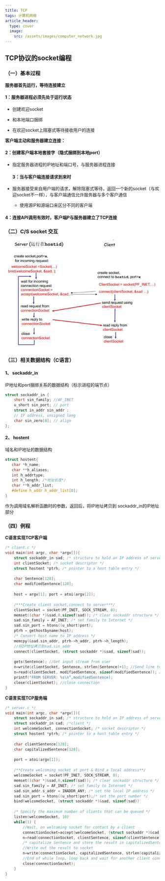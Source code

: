 ```yaml
---
title: TCP
tags: 计算机网络
article_header:
  type: cover
  image:
    src: /assets/images/computer_network.jpg
---
```


<!--more-->

## TCP协议的socket编程

### （一）基本过程

  **服务器首先运行，等待连接建立**

#### 1：服务器进程必须先处于运行状态

* 创建欢迎socket

* 和本地端口捆绑

* 在欢迎socket上阻塞式等待接收用户的连接

**客户端主动和服务器建立连接：**

#### 2：创建客户端本地套接字（隐式捆绑到本地port） 

* 指定服务器进程的IP地址和端口号，与服务器进程连接

  #### 3：当与客户端连接请求到来时

* 服务器接受来自用户端的请求，解除阻塞式等待，返回一个新的socket（与欢迎socket不一样），与客户端通信允许服务器与多个客户通信
  
  * 使用源IP和源端口来区分不同的客户端 

#### 4：连接API调用有效时，客户端P与服务器建立了TCP连接

### （二）C/S socket 交互

![](/assets/images/socket/TCP/1.jpg)

### （三）相关数据结构（C语言）

#### 1、  sockaddr_in

  IP地址和port捆绑关系的数据结构（标示进程的端节点）  

```c
struct sockaddr_in {
    short sin_family; //AF_INET
    u_short sin_port; // port
    struct in_addr sin_addr ;
    // IP address, unsigned long
    char sin_zero[8]; // align
};
```

#### 2、  hostent  

  域名和IP地址的数据结构  

 ```c
struct hostent{ 
    char *h_name;
    char **h_aliases;
    int h_addrtype;
    int h_length; /*地址长度*/
    char **h_addr_list;
    #define h_addr h_addr_list[0];
}
 ```

作为调用域名解析函数时的参数，返回后，将IP地址拷贝到 sockaddr_in的IP地址部分  

### （四）例程

**C语言实现TCP客户端**

```c
/* client.c */
void main(int argc, char *argv[]){
    struct sockaddr_in sad; /* structure to hold an IP address of server */
    int clientSocket; /* socket descriptor */
    struct hostent *ptrh; /* pointer to a host table entry */
    
    char Sentence[128];
    char modifiedSentence[128];
    
    host = argv[1]; port = atoi(argv[2]);
    
    /***Create client socket,connect to server***/
    clientSocket = socket(PF_INET, SOCK_STREAM, 0);
    memset((char *)&sad,0,sizeof(sad)); /* clear sockaddr structure */
    sad.sin_family = AF_INET; /* set family to Internet */
    sad.sin_port = htons((u_short)port);
    ptrh = gethostbyname(host);
    /* Convert host name to IP address */
    memcpy(&sad.sin_addr, ptrh->h_addr, ptrh->h_length);
    //将IP地址拷贝到sad.sin_addr
    connect(clientSocket, (struct sockaddr *)&sad, sizeof(sad));
    
    gets(Sentence); //Get input stream from user
    n=write(clientSocket, Sentence, strlen(Sentence)+1); //Send line to server
    n=read(clientSocket, modifiedSentence, sizeof(modifiedSentence)); //Read line from server
    printf("FROM SERVER: %s\n”,modifiedSentence); 
    close(clientSocket); //close connection
}
```

**C语言实现TCP服务端**

```c
/* server.c */
void main(int argc, char *argv[]){
    struct sockaddr_in sad; /* structure to hold an IP address of server*/
    struct sockaddr_in cad; /*client */
    int welcomeSocket, connectionSocket; /* socket descriptor */
    struct hostent *ptrh; /* pointer to a host table entry */
    
    char clientSentence[128];
    char capitalizedSentence[128];
    
    port = atoi(argv[1]);
    
    /**Create welcoming socket at port & Bind a local address**/
    welcomeSocket = socket(PF_INET, SOCK_STREAM, 0);
    memset((char *)&sad,0,sizeof(sad)); /* clear sockaddr structure */
    sad.sin_family = AF_INET; /* set family to Internet */
    sad.sin_addr.s_addr = INADDR_ANY; /* set the local IP address */
    sad.sin_port = htons((u_short)port);/* set the port number */
    bind(welcomeSocket, (struct sockaddr *)&sad, sizeof(sad))
        
    /* Specify the maximum number of clients that can be queued */
    listen(welcomeSocket, 10)
    while(1) {
        //Wait, on welcoming socket for contact by a client
        connectionSocket=accept(welcomeSocket, (struct sockaddr *)&cad, &alen); 
        n=read(connectionSocket, clientSentence, sizeof(clientSentence));
        /* capitalize Sentence and store the result in capitalizedSentence*/
        //Write out the result to socket
        n=write(connectionSocket, capitalizedSentence, strlen(capitalizedSentence)+1); 
        //End of while loop, loop back and wait for another client connection
        close(connectionSocket); 
	}
}

```

